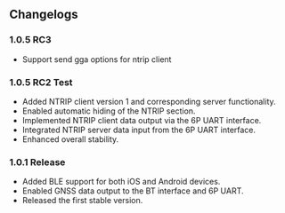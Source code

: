 ## Changelogs

### 1.0.5 RC3
- Support send gga options for ntrip client

### 1.0.5 RC2 Test
- Added NTRIP client version 1 and corresponding server functionality.
- Enabled automatic hiding of the NTRIP section.
- Implemented NTRIP client data output via the 6P UART interface.
- Integrated NTRIP server data input from the 6P UART interface.
- Enhanced overall stability.

### 1.0.1 Release
- Added BLE support for both iOS and Android devices.
- Enabled GNSS data output to the BT interface and 6P UART.
- Released the first stable version.


